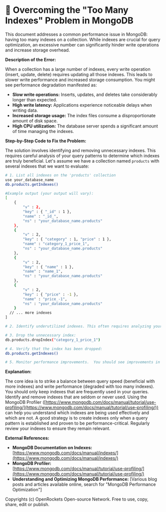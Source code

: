 # 🐞 Overcoming the "Too Many Indexes" Problem in MongoDB


This document addresses a common performance issue in MongoDB: having too many indexes on a collection.  While indexes are crucial for query optimization, an excessive number can significantly hinder write operations and increase storage overhead.

**Description of the Error:**

When a collection has a large number of indexes, every write operation (insert, update, delete) requires updating all those indexes. This leads to slower write performance and increased storage consumption.  You might see performance degradation manifested as:

* **Slow write operations:**  Inserts, updates, and deletes take considerably longer than expected.
* **High write latency:**  Applications experience noticeable delays when writing data.
* **Increased storage usage:** The index files consume a disproportionate amount of disk space.
* **High CPU utilization:** The database server spends a significant amount of time managing the indexes.


**Step-by-Step Code to Fix the Problem:**

The solution involves identifying and removing unnecessary indexes.  This requires careful analysis of your query patterns to determine which indexes are truly beneficial. Let's assume we have a collection named `products` with several indexes that we want to evaluate:

```bash
# 1. List all indexes on the 'products' collection
use your_database_name
db.products.getIndexes()

#Example output (your output will vary):
[
	{
		"v" : 2,
		"key" : { "_id" : 1 },
		"name" : "_id_",
		"ns" : "your_database_name.products"
	},
	{
		"v" : 2,
		"key" : { "category" : 1, "price" : 1 },
		"name" : "category_1_price_1",
		"ns" : "your_database_name.products"
	},
	{
		"v" : 2,
		"key" : { "name" : 1 },
		"name" : "name_1",
		"ns" : "your_database_name.products"
	},
	{
		"v" : 2,
		"key" : { "price" : -1 },
		"name" : "price_-1",
		"ns" : "your_database_name.products"
	}
  // ... more indexes
]

# 2. Identify underutilized indexes. This often requires analyzing your application's query logs or using MongoDB Profiler. Let's assume, based on analysis, that the index "category_1_price_1" is rarely used.

# 3. Drop the unnecessary index:
db.products.dropIndex("category_1_price_1")

# 4. Verify that the index has been dropped:
db.products.getIndexes()

# 5. Monitor performance improvements.  You should see improvements in write performance after removing the unnecessary index. Use MongoDB's monitoring tools or your application's logging to track changes.

```

**Explanation:**

The core idea is to strike a balance between query speed (beneficial with more indexes) and write performance (degraded with too many indexes).  You should only keep indexes that are frequently used in your queries.  Identify and remove indexes that are seldom or never used. Using the MongoDB Profiler ([https://www.mongodb.com/docs/manual/tutorial/use-profiling/](https://www.mongodb.com/docs/manual/tutorial/use-profiling/)) can help you understand which indexes are being used effectively and which are not.  A good strategy is to create indexes only when a query pattern is established and proven to be performance-critical. Regularly review your indexes to ensure they remain relevant.

**External References:**

* **MongoDB Documentation on Indexes:** [https://www.mongodb.com/docs/manual/indexes/](https://www.mongodb.com/docs/manual/indexes/)
* **MongoDB Profiler:** [https://www.mongodb.com/docs/manual/tutorial/use-profiling/](https://www.mongodb.com/docs/manual/tutorial/use-profiling/)
* **Understanding and Optimizing MongoDB Performance:** [Various blog posts and articles available online, search for "MongoDB Performance Optimization"]

Copyrights (c) OpenRockets Open-source Network. Free to use, copy, share, edit or publish.

